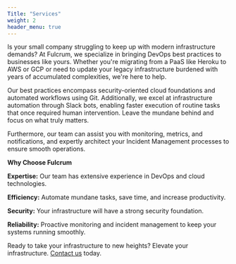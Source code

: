 ```yaml
---
Title: "Services"
weight: 2
header_menu: true
---
```


Is your small company struggling to keep up with modern infrastructure demands? At Fulcrum, we specialize in bringing DevOps best practices to businesses like yours. Whether you're migrating from a PaaS like Heroku to AWS or GCP or need to update your legacy infrastructure burdened with years of accumulated complexities, we're here to help.

Our best practices encompass security-oriented cloud foundations and automated workflows using Git. Additionally, we excel at infrastructure automation through Slack bots, enabling faster execution of routine tasks that once required human intervention. Leave the mundane behind and focus on what truly matters.

Furthermore, our team can assist you with monitoring, metrics, and notifications, and expertly architect your Incident Management processes to ensure smooth operations.

**Why Choose Fulcrum**

**Expertise:** Our team has extensive experience in DevOps and cloud technologies.

**Efficiency:** Automate mundane tasks, save time, and increase productivity.

**Security:** Your infrastructure will have a strong security foundation.

**Reliability:** Proactive monitoring and incident management to keep your systems running smoothly.

Ready to take your infrastructure to new heights? Elevate your infrastructure. [Contact us](mailto:pete@fulcrum.com) today.

